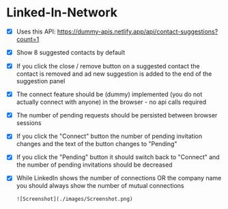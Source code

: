 # Linked-In-Network

- [x] Uses this API: https://dummy-apis.netlify.app/api/contact-suggestions?count=1
- [x] Show 8 suggested contacts by default
- [x] If you click the close / remove button on a suggested contact the contact is removed and ad new suggestion is added to the end of the suggestion panel
- [x] The connect feature should be (dummy) implemented (you do not actually connect with anyone) in the browser - no api calls required
- [x] The number of pending requests should be persisted between browser sessions
- [x] If you click the "Connect" button the number of pending invitation changes and the text of the button changes to "Pending"
- [x] If you click the "Pending" button it should switch back to "Connect" and the number of pending invitations should be decreased
- [x] While LinkedIn shows the number of connections OR the company name you should always show the number of mutual connections

      ![Screenshot](./images/Screenshot.png)
